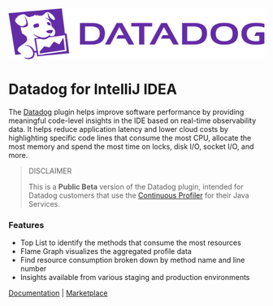 <!-- https://docs.github.com/en/github/writing-on-github/getting-started-with-writing-and-formatting-on-github/basic-writing-and-formatting-syntax#specifying-the-theme-an-image-is-shown-to -->

<picture>
  <source media="(prefers-color-scheme: dark)" srcset=".github/images/dd_logo_h_white.svg?raw=true" width="100%" height="100" alt="Datadog Logo">
  <img src=".github/images/dd_logo_h_rgb.svg?raw=true" width="100%" height="100" alt="Datadog Logo">
</picture>

# Datadog for IntelliJ IDEA

The [Datadog](https://www.datadoghq.com/) plugin helps improve software performance by providing
meaningful code-level insights in the IDE
based on real-time observability data. It helps reduce application latency and lower cloud costs by highlighting
specific code lines that consume the most CPU, allocate the most memory and spend the most time on locks, disk I/O,
socket I/O, and more.

> DISCLAIMER
> 
> This is a **Public Beta** version of the Datadog plugin, intended for Datadog customers that use the [Continuous Profiler](https://docs.datadoghq.com/profiler/#pagetitle) for their Java Services.

### Features

- Top List to identify the methods that consume the most resources
- Flame Graph visualizes the aggregated profile data
- Find resource consumption broken down by method name and line number
- Insights available from various staging and production environments


[Documentation](https://docs.datadoghq.com/developers/ide_integrations/idea/) | [Marketplace](https://plugins.jetbrains.com/plugin/19495-datadog)
